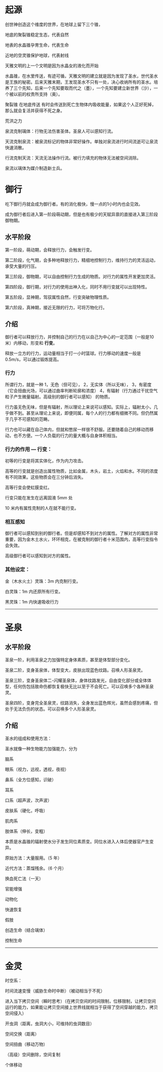 # 起源

创世神创造这个维度的世界，在地球上留下三个锥，

地底的聚裂锥稳定生态，代表自然

地表的水晶锥孕育生命，代表生命

近地的空灵锥保护地球，代表射线

天雅文明的上一个文明是因为水晶女的液化而开始

水晶锥，在水里传送，有迹可循，天雅文明的建立就是因为发现了圣水，世代圣水是王族的秘密。后来天雅末期，王发现圣水不只有一处，决心收纳所有的圣水。培养了三个先知，后来一个先知要取而代之（墨），一个先知要建立新世界（沙），一个被以前的权贵所支持（奥）。

聚裂锥 在地底传送 有时会传送到死亡生物体内吸收能量，如果这个人正好死掉，那么就会复活并获得不死之身。

荒洪之力

泉流克制璃体：行物无法伤害圣体。圣泉人可以感知行流。

天流克制泉流：被泉流标记的物体非常好操作。单独对泉流进行时间流逝可让泉流快速消散。

行流克制天流：天流无法操作行流。被行力填充的物体无法被空间消除。

泉流以璃体为媒介制造新士兵。

# 御行

吃下御行丹就会成为御行者。有的消化极快，慢一点的1小时内也会见效。

成为御行者后进入第一阶段萌动期，但是也有极少的天赋异禀的直接进入第三阶段御物期。

## 水平阶段

第一阶段，萌动期，会释放行力，会触发行变。

第二阶段，化气期，会多种地释放行力，精细地控制行力，维持行力的灵活运动，承受大量的行压。

第三阶段，御物期，可以自由控制行力生成的物质。对行力的属性开发更加灵活。

第四阶段，御行期，对行力的使用出神入化，同时不用行变就可以出现特性。

第五阶段，显神期，驾驭属性自然，行变突破物理性质。

第六阶段，真神期，接近无限的行力，可将万物化行。

## 介绍

御行者可以释放行力，并控制自己的行力在以自己为中心的一定范围（一般是10米）内移动，形变和 **行变**。

释放一立方的行力，运动量相当于打一小时篮球。行力移动的速度一般是 0.5m/s，可以通过锻炼提高。

### 行力

所谓行力，就是一种
1，无色（但可见），
2，无实体（所以无味），
3，有密度（它会扭曲光场，可以通过曲率判断轮廓和浓度）
4，有辐射（行力通过干扰空气粒子产生微量辐射。高级别的御行者可以感知）
的物质。

行力虽无色无味，但是有辐射，所以理论上来说可以感知。实际上，辐射太小，几乎做不到。甚至从理论上来说，即便同属，每个人的行力都有细微不同。但仍然属于几乎不可感知的范畴。

行力也可以藏在自己体内，但就和憋尿一样很不舒服。还要随着自己的移动而移动，也不方便。一个人负载的行力的量大概与自身体积相当。

### 行力的作用 — 行变：

初等的行变是将其实体化，作为内力攻击。

高等的行变就是创造出属性物质，比如金属，木头，岩土，火焰和水。不同的浓度有不同效果。这些物质会在三分钟后消失。

高等行变会使虹膜变红。

行变只能在发生在远离固液 5mm 处

10 米内有属性克制的人在就不能行变。


### 相互感知

御行者可以感知到别的御行者。但是却感知不到对方的属性。了解对方的属性非常重要，因为金木土水火，环环相克，在被克制的御行者十米范围内，高等行变指令会失效。

高级御行者可以感知到对方的属性。

### 其他设定：

金（木水火土）灵珠：3m 内克制行变。

白灵珠：1m 内还原所有行变。

黑灵珠：1m 内快速吸收行力

---

# 圣泉

## 水平阶段

圣泉一阶，利用圣泉之力加强特定身体素质，甚至是体型部分变化。

圣泉二阶，变身圣泉体，体型变大，皮肤出现蓝色纹路。召唤人形圣泉灵。

圣泉三阶，变身圣泉体二-闪耀圣泉体，身体纹路发光，自由变化部分或全体体型，任何伤包括致命伤都恢复极快无比以至于不会死亡。可以召唤多个各种圣泉灵。

圣泉四阶，变身完全圣泉灵，纹路消失，全身发出蓝色辉光，虽然会感到疼痛，但处于无法负伤的状态。可以召唤多个人形圣泉灵。

## 介绍

圣水的组成和使用方法：

圣水就像一种生物能力加强能力，分为

脑系

眼系（视力，远视，透视，夜视）

鼻系（全方位感知，识破）

耳系

口系（超声波，次声波）

皮肤系（硬化，呼吸）

肌肉系

肢体系（伸长，变粗）

本质是水晶锥的辐射使水分子发生同位素质变。同位水进入人体后使器官产生变异。

原始方法：大量服用。（5 年）

近代方法：蒸馏残余。（6 个月）

换血死亡法（一天）

官能增强

动物化

快速恢复

假肢

创造生命（结合璃体）

控制生命

---

# 金灵

时空系：

时间流速变慢（威胁生命时中断）（被动相当于不死）

进入当下拷贝空间（瞬时思考）（在拷贝空间的时间限制，位移限制，让拷贝空间运行的能力，如果能让拷贝空间接上世界线就相当于获得了空间穿越的能力，拷贝空间侵入）

开虫洞（距离，虫洞大小，可维持的虫洞数目）

空间交换（距离）

空间扭曲（移动万物）

（高级）空间删除，空间复制

个体移动
